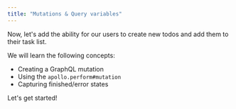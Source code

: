 ```yaml
---
title: "Mutations & Query variables"
---
```


Now, let's add the ability for our users to create new todos and add them to
their task list.

We will learn the following concepts:

- Creating a GraphQL mutation
- Using the `apollo.perform#mutation`
- Capturing finished/error states

Let's get started!
